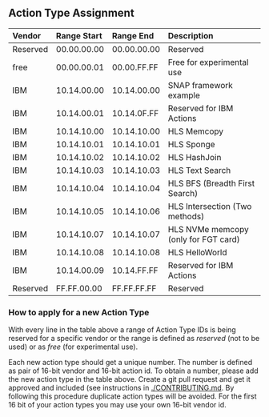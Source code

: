 ## Action Type Assignment
Vendor | Range Start | Range End | Description
:--- | :--- | :--- | :---
Reserved | 00.00.00.00 | 00.00.00.00 | Reserved
free | 00.00.00.01 | 00.00.FF.FF | Free for experimental use
IBM | 10.14.00.00 | 10.14.00.00 | SNAP framework example
IBM | 10.14.00.01 | 10.14.0F.FF | Reserved for IBM Actions
IBM | 10.14.10.00 | 10.14.10.00 | HLS Memcopy
IBM | 10.14.10.01 | 10.14.10.01 | HLS Sponge
IBM | 10.14.10.02 | 10.14.10.02 | HLS HashJoin
IBM | 10.14.10.03 | 10.14.10.03 | HLS Text Search
IBM | 10.14.10.04 | 10.14.10.04 | HLS BFS (Breadth First Search)
IBM | 10.14.10.05 | 10.14.10.06 | HLS Intersection (Two methods)
IBM | 10.14.10.07 | 10.14.10.07 | HLS NVMe memcopy (only for FGT card)
IBM | 10.14.10.08 | 10.14.10.08 | HLS HelloWorld
IBM | 10.14.00.09 | 10.14.FF.FF | Reserved for IBM Actions
Reserved | FF.FF.00.00 | FF.FF.FF.FF | Reserved

### How to apply for a new Action Type

With every line in the table above a range of Action Type IDs is being reserved for a specific vendor or the range is defined as *reserved* (not to be used) or as *free* (for experimental use).

Each new action type should get a unique number. The number is defined as pair of 16-bit vendor and 16-bit action id. To obtain a number, please add the new action type in the table above. Create a git pull request and get it approved and included (see instructions in [./CONTRIBUTING.md](./CONTRIBUTING.md). By following this procedure duplicate action types will be avoided. For the first 16 bit of your action types you may use your own 16-bit vendor id.
